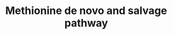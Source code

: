 ---
annotations:
- type: Pathway Ontology
  value: classic metabolic pathway
- type: Pathway Ontology
  value: methionine biosynthetic pathway
authors:
- Paul Cavuoto
- Mkutmon
- DeSl
- Marvin M2
- AlexanderPico
- Egonw
- Khanspers
- MaintBot
- Eweitz
- Finterly
description: Methionine is an essential amino acid, which animals cannot synthesize.
  In bacteria and plants, methionine is synthesized from aspartate [MD:M00017]. S-Adenosylmethionine
  (SAM), synthesized from methionine and ATP, is a methyl group donor in many important
  transfer reactions including DNA methylation for regulation of gene expression.
  SAM may also be used to regenerate methionine in the methionine salvage pathway   Pathway
  adapted from [http://www.kegg.jp/kegg-bin/show_pathway?map00270 KEGG].  Proteins
  on this pathway have targeted assays available via the [https://assays.cancer.gov/available_assays?wp_id=WP3580
  CPTAC Assay Portal]
last-edited: 2022-01-31
organisms:
- Homo sapiens
redirect_from:
- /index.php/Pathway:WP3580
- /instance/WP3580
schema-jsonld:
- '@context': https://schema.org/
  '@id': https://wikipathways.github.io/pathways/WP3580.html
  '@type': Dataset
  creator:
    '@type': Organization
    name: WikiPathways
  description: Methionine is an essential amino acid, which animals cannot synthesize.
    In bacteria and plants, methionine is synthesized from aspartate [MD:M00017].
    S-Adenosylmethionine (SAM), synthesized from methionine and ATP, is a methyl group
    donor in many important transfer reactions including DNA methylation for regulation
    of gene expression. SAM may also be used to regenerate methionine in the methionine
    salvage pathway   Pathway adapted from [http://www.kegg.jp/kegg-bin/show_pathway?map00270
    KEGG].  Proteins on this pathway have targeted assays available via the [https://assays.cancer.gov/available_assays?wp_id=WP3580
    CPTAC Assay Portal]
  keywords:
  - MAT2A
  - ''
  - 5-methylthiopentene
  - 5-Methyltetrahydrofolic acid
  - Thioredoxin
  - Ammonia
  - Phosphoric acid
  - Dimethylglycine
  - Methionine sulfoxide
  - L-Glutamic acid
  - Carbon dioxide
  - Cobalamin
  - MTRR
  - MSRA
  - Nickel
  - 3-Methylthiopropionic acid
  - MSRB2
  - ODC1
  - 2-Oxo-4-
  - Carbon monoxide
  - Thioredoxin disulfide
  - MAT2B
  - Phosphate
  - 5'-Methylthioadenosine
  - Methylated
  - TAT
  - 1-phosphate
  - Formic acid
  - Diphosphate
  - Protein-bound Methionine
  - S-Adenosylmethionine
  - MTR
  - Metabolite
  - Ornithine
  - '5-Methylthioribose '
  - Hydrogen peroxide
  - IL4I1
  - Cellular Proliferation
  - ENOPH1
  - 1,2-Dihydroxy-3-keto-
  - Zinc
  - Dioxopentyl phosphate
  - MTAP
  - pyruvate
  - Water
  - Choline
  - BHMT
  - Iron
  - MSRB3
  - MAT1A
  - Magnesium
  - 5-(methylthio)-2,3-
  - magnesium
  - Spermine
  - Adenine
  - Potassium
  - sulfoxide
  - SRM
  - L-Methionine
  - Oxygen
  - Adenosine
  - '5-Methylthioribulose '
  - AHCY
  - Methyltranferases
  - 'Protein-bound Methionine '
  - Homocysteine
  - SMS
  - Betaine
  - CHDH
  - cobalt(2+) ion
  - AMD1
  - Putrescine
  - potassium
  - NAD
  - Pyridoxal 5'-phosphate
  - Tetrahydrofolic acid
  - S-Adenosylmethioninamine
  - S-Adenosylhomocysteine
  - Oxoglutaric acid
  - ADI1
  - Spermidine
  - methylthiobutanoic acid
  - MRI1
  - ATP
  - FAD
  - APIP
  license: CC0
  name: Methionine de novo and salvage pathway
seo: CreativeWork
title: Methionine de novo and salvage pathway
wpid: WP3580
---